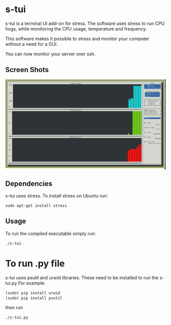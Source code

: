 # s-tui

s-tui is a terminal UI add-on for stress. The software uses stress to run CPU hogs, while monitoring the CPU usage, temperature and frequency.

This software makes it possible to stress and monitor your computer without a need for a GUI. 

You can now monitor your server over ssh.

## Screen Shots
![](./ScreenShots/stui1.png?raw=true "Full Screen")


## Dependencies
s-tui uses stress. To install stress on Ubuntu run:
```
sudo apt-get install stress
```

## Usage
To run the compiled executable simply run:
```
./s-tui
```

# To run .py file
s-tui uses psutil and urwid libraries.
These need to be installed to run the s-tui.py
For example:
```
(sudo) pip install urwid
(sudo) pip install psutil
```
then run 
```
./s-tui.py
```



